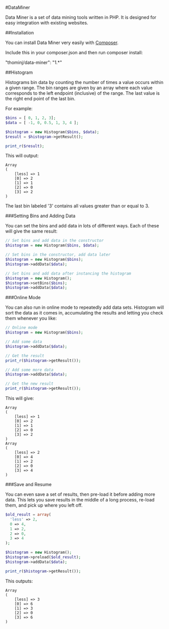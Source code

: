 #DataMiner

Data Miner is a set of data mining tools written in PHP. It is designed for easy integration with existing websites.

##Installation

You can install Data Miner very easily with [Composer](https://getcomposer.org/).

Include this in your composer.json and then run composer install:

"thominj/data-miner": "1.*"

##Histogram


Histograms bin data by counting the number of times a value occurs within a given range. The bin ranges are given by an array where each value corresponds to the left endpoint (inclusive) of the range. The last value is the right end point of the last bin.

For example:

```php
$bins = [ 0, 1, 2, 3];
$data = [ -1, 0, 0.5, 1, 3, 4 ];

$histogram = new Histogram($bins, $data);
$result = $histogram->getResult();

print_r($result);
```

This will output:

```
Array
(
    [less] => 1
    [0] => 2
    [1] => 1
    [2] => 0
    [3] => 2
)
```
The last bin labeled '3' contains all values greater than or equal to 3.

###Setting Bins and Adding Data

You can set the bins and add data in lots of different ways. Each of these will give the same result:

```php
// Set bins and add data in the constructor
$histogram = new Histogram($bins, $data);

// Set bins in the constructor, add data later
$histogram = new Histogram($bins);
$histogram->addData($data);

// Set bins and add data after instancing the histogram
$histogram = new Histogram();
$histogram->setBins($bins);
$histogram->addData($data);
```

###Online Mode

You can also run in online mode to repeatedly add data sets. Histogram will sort the data as it comes in, accumulating the results and letting you check them whenever you like:

```php
// Online mode
$histogram = new Histogram($bins);

// Add some data
$histogram->addData($data);

// Get the result
print_r($histogram->getResult());

// Add some more data
$histogram->addData($data);

// Get the new result
print_r($histogram->getResult());
```

This will give:

```
Array
(
    [less] => 1
    [0] => 2
    [1] => 1
    [2] => 0
    [3] => 2
)
Array
(
    [less] => 2
    [0] => 4
    [1] => 2
    [2] => 0
    [3] => 4
)
```

###Save and Resume

You can even save a set of results, then pre-load it before adding more data. This lets you save results in the middle of a long process, re-load them, and pick up where you left off.

```php
$old_result = array(
  'less' => 2,
  0 => 4,
  1 => 2, 
  2 => 0,
  3 => 4
);

$histogram = new Histogram();
$histogram->preload($old_result);
$histogram->addData($data);

print_r($histogram->getResult());
```

This outputs:

```
Array
(
    [less] => 3
    [0] => 6
    [1] => 3
    [2] => 0
    [3] => 6
)
```
